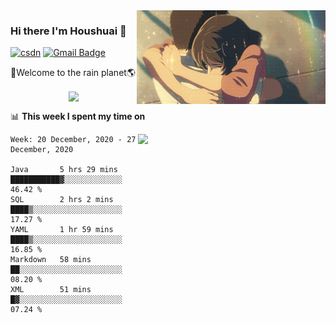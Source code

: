 <img  align='right' height="150" src="https://github.com/LikeRainDay/LikeRainDay/blob/master/pic/img_rain_1.gif?raw=true">



### Hi there I'm Houshuai :lemon:

[![csdn](https://img.shields.io/badge/-csdn-c14438?style=flat-square&logo=c&logoColor=white)](https://blog.csdn.net/qq_15807167)
[![Gmail Badge](https://img.shields.io/badge/-gmail-c14438?style=flat-square&logo=Gmail&logoColor=white&link=mailto:houshuai0816@gmail.com)](mailto:houshuai0816@gmail.com)

🚀Welcome to the rain planet🌎

<center>
<img align='center'  src="https://source.unsplash.com/random/1200x600">
</center>

📊 **This week I spent my time on**

<img align='right'   width="300" src="https://github-readme-stats.vercel.app/api?username=LikeRainDay&show_icons=true&title_color=fff&icon_color=79ff97&text_color=9f9f9f&bg_color=151515">

<!--START_SECTION:waka-->
```text
Week: 20 December, 2020 - 27 December, 2020

Java       5 hrs 29 mins   ███████████▓░░░░░░░░░░░░░   46.42 % 
SQL        2 hrs 2 mins    ████▒░░░░░░░░░░░░░░░░░░░░   17.27 % 
YAML       1 hr 59 mins    ████▒░░░░░░░░░░░░░░░░░░░░   16.85 % 
Markdown   58 mins         ██░░░░░░░░░░░░░░░░░░░░░░░   08.20 % 
XML        51 mins         █▓░░░░░░░░░░░░░░░░░░░░░░░   07.24 % 
```
<!--END_SECTION:waka-->
